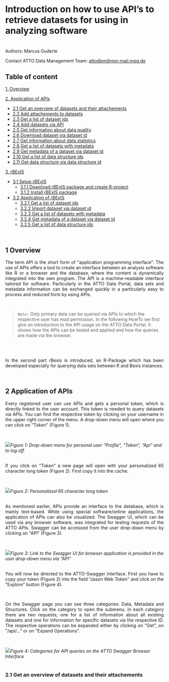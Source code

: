 # Introduction on how to use API’s to retrieve datasets for using in analyzing software

#

Authors: Marcus Guderle

Contact ATTO Data Management Team: <attodbm@mpi-mail.mpg.de>


## Table of content

[1. Overview](#1-overview)

[2. Application of APIs](#2-application-of-apis)

- [2.1 Get an overview of datasets and their attachements](#21-get-an-overview-of-datasets-and-their-attachements)
- [2.2 Add attachements to datasets](#22-add-attachements-to-datasets)
- [2.3 Get a list of dataset ids](#23-get-a-list-of-dataset-ids)
- [2.4 Add datasets via API](#24-add-datasets-via-API)
- [2.5 Get information about data quality](#25-get-information-about-data-quality)
- [2.6 Download dataset via dataset id](#26-download-dataset-via-dataset-id)
- [2.7 Get information about data statistics](#27-get-information-about-data-statistics)
- [2.8 Get a list of datasets with metadata](#28-get-a-list-of-datasets-with-metadata)
- [2.9 Get metadata of a dataset via dataset id](#29-get-metadata-of-a-dataset-via-dataset-id)
- [2.10 Get a list of data structure ids](#210-get-a-list-of-data-structure-ids)
- [2.11 Get data structure via data structure id](#211-get-data-structure-via-data-structure-id)

[3. rBExIS](#3-rBExIS)

- [3.1 Setup rBExIS](#31-Setup-rBExIS)
    - [3.1.1 Download rBExIS package and create R-project](#311-download-rBExIS-package-and-create-R-project)
    - [3.1.2 Install rBExIS package](#312-install-rBExIS-package)
- [3.2 Application of rBExIS](#32-application-of-rBExIS)
    - [3.2.1 Get a list of dataset ids](#321-get-a-list-of-dataset-ids)
    - [3.2.2 Import dataset via dataset id](#322-import-dataset-via-dataset-id)
    - [3.2.3 Get a list of datasets with metadata](#323-get-a-list-of-datasets-with-metadata)
    - [3.2.4 Get metadata of a dataset via dataset id](#324-get-metadata-of-a-dataset-via-dataset-id)
    - [3.2.5 Get a list of data structure ids](#325-get-a-list-of-data-structure-ids)
<br>

## 1 Overview

<p align="justify">
The term API is the short form of "application programming interface". The use of APIs offers a tool to create an interface between an analysis software like R or a browser and the database, where the content is dynamically integrated into the own program. The API is a machine-readable interface tailored for software.
Particularly in the ATTO Data Portal, data sets and metadata information can be exchanged quickly in a particularly easy to process and reduced form by using APIs.
</p>
<br>

> `Note:` Only primary data can be queried via APIs to which the respective user has read permission.
In the following HowTo we first give an introduction to the API usage on the ATTO Data Portal. It shows how the APIs can be tested and applied and how the queries are made via the browser.
<br>
<br>

<p align="justify">
In the second part rBexis is introduced, an R-Package which has been developed especially for querying data sets between R and Bexis instances.
</p>
<br>

## 2 Application of APIs

<p align="justify">
Every registered user can use APIs and gets a personal token, which is directly linked to the user account. This token is needed to query datasets via APIs. You can find the respective token by clicking on your username in the upper right corner of the menu. A drop-down menu will open where you can click on "Token" (Figure 1).
</p>
<br>

![](?raw=true)*Figure 1: Drop-down menu for personal user “Profile”, “Token”, “Api” and to log off.*
<br>
<br>

<p align="justify">
If you click on "Token" a new page will open with your personalized 65 character long token (Figure 2). First copy it into the cache.
</p>
<br>

![](?raw=true)*Figure 2: Personalized 65 character long token*
<br>
<br>

<p align="justify">
As mentioned earlier, APIs provide an interface to the database, which is mainly text-based. While using special software/online applications, the application of APIs can also be visualized. The Swagger UI, which can be used via any browser software, was integrated for testing requests of the ATTO APIs. Swagger can be accessed from the user drop-down menu by clicking on "API" (Figure 3).
</p>
<br>

![](?raw=true)*Figure 3: Link to the Swagger UI for browser application is provided in the user drop-down menu via “API”*
<br>
<br>

<p align="justify">
You will now be directed to the ATTO-Swagger interface. First you have to copy your token (Figure 2) into the field "Jason Web Token" and click on the "Explore" button (Figure 4).
</p>
<br>
<p align="justify">
On the Swagger page you can see three categories: Data, Metadata and Structures. Click on the category to open the submenu. In each category there are two requests; one for a list of information about all existing datasets and one for information for specific datasets via the respective ID. The respective operations can be expanded either by clicking on "Get", on "/api/..." or on "Expand Operations".
</p>
<br>

![](?raw=true)*Figure 4: Categories for API queries on the ATTO Swagger Browser Interface*
<br>
<br>

### 2.1 Get an overview of datasets and their attachements